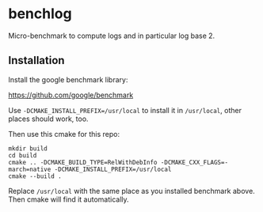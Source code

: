 # benchlog

Micro-benchmark to compute logs and in particular log base 2.

## Installation

Install the google benchmark library:

  https://github.com/google/benchmark

Use `-DCMAKE_INSTALL_PREFIX=/usr/local` to install it in `/usr/local`, other
places should work, too.

Then use this cmake for this repo:

```
mkdir build
cd build
cmake .. -DCMAKE_BUILD_TYPE=RelWithDebInfo -DCMAKE_CXX_FLAGS=-march=native -DCMAKE_INSTALL_PREFIX=/usr/local
cmake --build .
```

Replace `/usr/local` with the same place as you installed benchmark above. Then cmake
will find it automatically.
